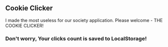 ## Cookie Clicker
I made the most useless for our society application. Please welcome - THE COOKIE CLICKER!

### Don't worry, Your clicks count is saved to LocalStorage!